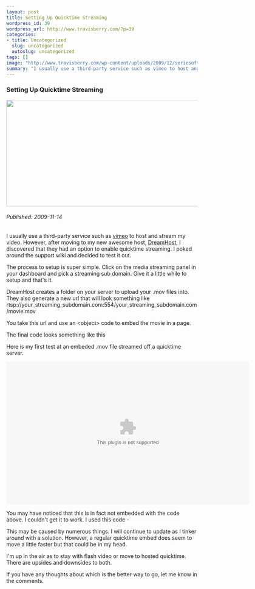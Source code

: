 ```yaml
--- 
layout: post
title: Setting Up Quicktime Streaming
wordpress_id: 39
wordpress_url: http://www.travisberry.com/?p=39
categories: 
- title: Uncategorized
  slug: uncategorized
  autoslug: uncategorized
tags: []
image: "http://www.travisberry.com/wp-content/uploads/2009/12/seriesoftubes.jpg"
summary: "I usually use a third-party service such as vimeo to host and stream my video. However, after moving to my new awesome host, DreamHost, I discovered that they had an option to enable quicktime streaming. I poked around the support wiki and decided to test it out."
---
```

<article class="post clearfix">
  <h3>Setting Up Quicktime Streaming</h3>
  <a href="http://www.flickr.com/photos/mwichary/2319091169/" class="postImageLink"><img src="http://www.travisberry.com/wp-content/uploads/2009/12/seriesoftubes.jpg" alt="" class="thumbnail alignleft" width=640 height=280 /></a>
  <h6>Published: 2009-11-14</h6>

I usually use a third-party service such as [vimeo](http://vimeo.com) to host and stream my video. However, after moving to my new awesome host, [DreamHost](http://www.dreamhost.com/), I discovered that they had an option to enable quicktime streaming. I poked around the support wiki and decided to test it out. <!--more-->

The process to setup is super simple. Click on the media streaming panel in your dashboard and pick a streaming sub domain. Give it a little while to setup and that's it.

DreamHost creates a folder on your server to upload your .mov files into. They also generate a new url that will look something like rtsp://your_streaming_subdomain.com:554/your_streaming_subdomain.com/movie.mov

You take this url and use an &lt;object&gt; code to embed the movie in a page.

The final code looks something like this

<script src="https://gist.github.com/1176830.js?file=quicktime.html"></script>

Here is my first test at an embeded .mov file streamed off a quicktime server.

<object classid="clsid:02BF25D5-8C17-4B23-BC80-D3488ABDDC6B" codebase="http://www.apple.com/qtactivex/qtplugin.cab" height="376" width="640"><param name="src" value="http://www.travisberry.com/videos/Comp51_3.mov" /><param name="autoplay" value="false" /><param name="type" value="video/quicktime" height="376" width="640" /><embed src="http://www.travisberry.com/videos/Comp51_3.mov" height="376" width="640" autoplay="false" type="video/quicktime" pluginspage="http://www.apple.com/quicktime/download/" /></object>

You may have noticed that this is in fact not embedded with the code above. I couldn't get it to work. I used this code -

<script src="https://gist.github.com/1176830.js?file=quicktime2.html"></script>

This may be caused by numerous things. I will continue to update as I tinker around with a solution. However, a regular quicktime embed does seem to move a little faster but that could be in my head.

I'm up in the air as to stay with flash video or move to hosted quicktime. There are upsides and downsides to both. 

If you have any thoughts about which is the better way to go, let me know in the comments.
<article>